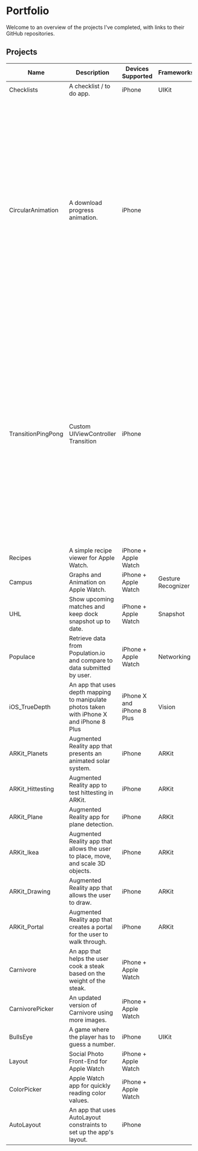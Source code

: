 # Portfolio

Welcome to an overview of the projects I've completed, with links to their GitHub repositories.

## Projects
|    Name    |    Description    |    Devices Supported    |    Frameworks    |    Repo Link    |    Image    |
|    -------------    |    -------------    |    -------------    |    -------------    |    -------------    |    -------------    |
|    Checklists    |    A checklist / to do app.    |    iPhone    |    UIKit    |    [ARKit_Planets](https://github.com/IJkeBotman/Checklists)    |    ![AR Solar System](https://github.com/IJkeBotman/Portfolio/blob/master/Images/ARKit_Planets.gif)    |
|    CircularAnimation    |    A download progress animation.    |    iPhone    |        |    [ARKit_Planets](https://github.com/IJkeBotman/CircularAnimation)    |    <img src="https://github.com/IJkeBotman/Portfolio/blob/master/Images/ARKit_Planets.gif" width="600">    |
|    TransitionPingPong    |    Custom UIViewController Transition    |    iPhone    |        |    [Transition Ping Pong](https://github.com/IJkeBotman/TransitionPingPong)    |    <img src="https://github.com/IJkeBotman/Portfolio/blob/master/Images/BullsEye.gif" width="600">    |
|    Recipes    |    A simple recipe viewer for Apple Watch.    |    iPhone + Apple Watch    |        |        |        |
|    Campus    |    Graphs and Animation on Apple Watch.    |    iPhone + Apple Watch    |    Gesture Recognizer    |        |        |
|    UHL    |    Show upcoming matches and keep dock snapshot up to date.    |    iPhone + Apple Watch    |    Snapshot    |        |        |
|    Populace    |    Retrieve data from Population.io and compare to data submitted by user.    |    iPhone + Apple Watch    |    Networking    |        |        |
|    iOS_TrueDepth    |    An app that uses depth mapping to manipulate photos taken with iPhone X and iPhone 8 Plus    |    iPhone X and iPhone 8 Plus    |    Vision    |        |        |
|    ARKit_Planets    |    Augmented Reality app that presents an animated solar system.    |    iPhone    |    ARKit    |        |        |
|    ARKit_Hittesting    |    Augmented Reality app to test hittesting in ARKit.    |    iPhone    |    ARKit    |        |        |
|    ARKit_Plane    |    Augmented Reality app for plane detection.    |    iPhone    |    ARKit    |        |        |
|    ARKit_Ikea    |    Augmented Reality app that allows the user to place, move, and scale 3D objects.    |    iPhone    |    ARKit    |        |        |
|    ARKit_Drawing    |    Augmented Reality app that allows the user to draw.    |    iPhone    |    ARKit    |        |        |
|    ARKit_Portal    |    Augmented Reality app that creates a portal for the user to walk through.    |    iPhone    |    ARKit    |        |        |
|    Carnivore    |    An app that helps the user cook a steak based on the weight of the steak.    |    iPhone + Apple Watch    |        |        |        |
|    CarnivorePicker    |    An updated version of Carnivore using more images.    |    iPhone + Apple Watch    |        |        |        |
|    BullsEye    |    A game where the player has to guess a number.    |    iPhone    |    UIKit    |        |        |
|    Layout    |    Social Photo Front-End for Apple Watch    |    iPhone + Apple Watch    |        |        |        |
|    ColorPicker    |    Apple Watch app for quickly reading color values.    |    iPhone + Apple Watch    |        |        |        |
|    AutoLayout    |    An app that uses AutoLayout constraints to set up the app's layout.    |    iPhone    |        |        |        | 
